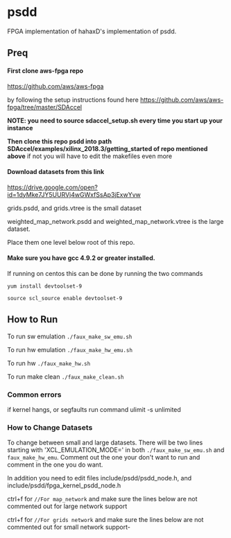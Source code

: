 # psdd
FPGA implementation of hahaxD's implementation of psdd.

## Preq

#### First clone aws-fpga repo
https://github.com/aws/aws-fpga

by following the setup instructions found here
https://github.com/aws/aws-fpga/tree/master/SDAccel

**NOTE: you need to source sdaccel_setup.sh every time you start up your instance**

**Then clone this repo psdd into path SDAccel/examples/xilinx_2018.3/getting_started of repo mentioned above**
if not you will have to edit the makefiles even more

#### Download datasets from this link
https://drive.google.com/open?id=1dyMke7JY5UURVj4wGWxfSsAp3jExwYvw

grids.psdd, and grids.vtree is the small dataset

weighted_map_network.psdd and weighted_map_network.vtree is the large dataset.

Place them one level below root of this repo.

#### Make sure you have gcc 4.9.2 or greater installed.

If running on centos this can be done by running the two commands

`yum install devtoolset-9`

`source scl_source enable devtoolset-9`


## How to Run
To run sw emulation
`./faux_make_sw_emu.sh`

To run hw emulation
`./faux_make_hw_emu.sh`

To run hw
`./faux_make_hw.sh`

To run make clean
`./faux_make_clean.sh`

### Common errors
if kernel hangs, or segfaults run command
ulimit -s  unlimited

### How to Change Datasets
To change between small and large datasets. There will be two lines  starting with 'XCL_EMULATION_MODE=' in both `./faux_make_sw_emu.sh` and `faux_make_hw_emu`. Comment out the one your don't want to run and comment in the one you do want.

In addition you need to edit files include/psdd/psdd_node.h, and include/psdd/fpga_kernel_psdd_node.h

ctrl+f for `//For map_network` and make sure the lines below are not commented out for large network support

ctrl+f for `//For grids network` and make sure the lines below are not commented out for small network support-
